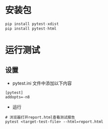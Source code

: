 # 安装包
```python
pip install pytest-xdist
pip install pytest-html
```

# 运行测试

## 设置
+ pytest.ini 文件中添加以下内容
```
[pytest]
addopts=-n8
```
+ 运行
```
# 浏览器打开report.html查看测试报告
pytest <target-test-file> --html=report.html
```